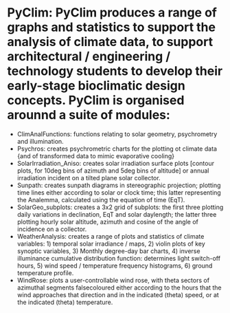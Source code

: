 # PyClim: PyClim produces a range of graphs and statistics to support the analysis of climate data, to support architectural / engineering / technology students to develop their early-stage bioclimatic design concepts. PyClim is organised arounnd a suite of modules:

- ClimAnalFunctions: functions relating to solar geometry, psychrometry and illumination.
- Psychros: creates psychrometric charts for the plotting ot climate data {and of transformed data to mimic evaporative cooling}
- SolarIrradiation_Aniso: creates solar irradiation surface plots [contour plots, for 10deg bins of azimuth and 5deg bins of altitude] or annual irradiation incident on a tilted plane solar collector.
- Sunpath: creates sunpath diagrams in stereographic projection; plotting time lines either according to solar or clock time; this latter representing the Analemma, calculated using the equation of time (EqT).
- SolarGeo_subplots: creates a 3x2 grid of subplots: the first three plotting daily variations in declination, EqT and solar daylength; the latter three plotting hourly solar altitude, azimuth and cosine of the angle of incidence on a collector.
- WeatherAnalysis: creates a range of plots and statistics of climate variables: 1) temporal solar irradiance / maps, 2) violin plots of key synoptic variables, 3) Monthly degree-day bar charts, 4) inverse illuminance cumulative distribution function: determines light switch-off hours, 5) wind speed / temperature frequency histograms, 6) ground temperature profile.
- WindRose: plots a user-controllable wind rose, with theta sectors of azimuthal segments falsecoloured either according to the hours that the wind approaches that direction and in the indicated (theta) speed, or at the indicated (theta) temperature. 


